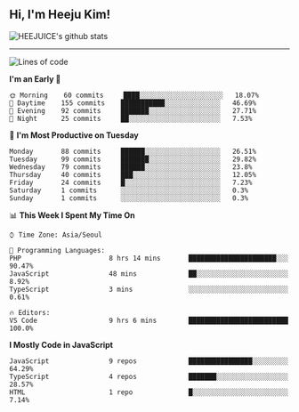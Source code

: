 ## Hi, I'm Heeju Kim!

![HEEJUICE's github stats](https://github-readme-stats.vercel.app/api?username=HEEJUICE&show_icons=true)

---
<!--START_SECTION:waka-->
![Lines of code](https://img.shields.io/badge/From%20Hello%20World%20I%27ve%20Written-17.1%20million%20lines%20of%20code-blue)

**I'm an Early 🐤** 

```text
🌞 Morning    60 commits     ████░░░░░░░░░░░░░░░░░░░░░   18.07% 
🌆 Daytime    155 commits    ███████████░░░░░░░░░░░░░░   46.69% 
🌃 Evening    92 commits     ███████░░░░░░░░░░░░░░░░░░   27.71% 
🌙 Night      25 commits     ██░░░░░░░░░░░░░░░░░░░░░░░   7.53%

```
📅 **I'm Most Productive on Tuesday** 

```text
Monday       88 commits     ██████░░░░░░░░░░░░░░░░░░░   26.51% 
Tuesday      99 commits     ███████░░░░░░░░░░░░░░░░░░   29.82% 
Wednesday    79 commits     ██████░░░░░░░░░░░░░░░░░░░   23.8% 
Thursday     40 commits     ███░░░░░░░░░░░░░░░░░░░░░░   12.05% 
Friday       24 commits     █░░░░░░░░░░░░░░░░░░░░░░░░   7.23% 
Saturday     1 commits      ░░░░░░░░░░░░░░░░░░░░░░░░░   0.3% 
Sunday       1 commits      ░░░░░░░░░░░░░░░░░░░░░░░░░   0.3%

```


📊 **This Week I Spent My Time On** 

```text
⌚︎ Time Zone: Asia/Seoul

💬 Programming Languages: 
PHP                      8 hrs 14 mins       ██████████████████████░░░   90.47% 
JavaScript               48 mins             ██░░░░░░░░░░░░░░░░░░░░░░░   8.92% 
TypeScript               3 mins              ░░░░░░░░░░░░░░░░░░░░░░░░░   0.61%

🔥 Editors: 
VS Code                  9 hrs 6 mins        █████████████████████████   100.0%

```

**I Mostly Code in JavaScript** 

```text
JavaScript               9 repos             ████████████████░░░░░░░░░   64.29% 
TypeScript               4 repos             ███████░░░░░░░░░░░░░░░░░░   28.57% 
HTML                     1 repo              █░░░░░░░░░░░░░░░░░░░░░░░░   7.14%

```



<!--END_SECTION:waka-->
